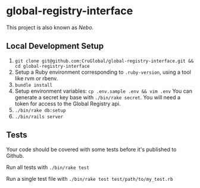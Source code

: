 # global-registry-interface

This project is also known as *Nebo*.

## Local Development Setup

1. `git clone git@github.com:CruGlobal/global-registry-interface.git && cd global-registry-interface`
2. Setup a Ruby environment corresponding to `.ruby-version`, using a tool like rvm or rbenv.
3. `bundle install`
4. Setup environment variables: `cp .env.sample .env && vim .env` You can generate a secret key base with `./bin/rake secret`. You will need a token for access to the Global Registry api.
5. `./bin/rake db:setup`
6. `./bin/rails server`

## Tests

Your code should be covered with some tests before it's published to Github.

Run all tests with `./bin/rake test`

Run a single test file with `./bin/rake test test/path/to/my_test.rb`

